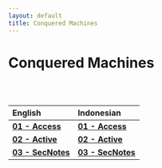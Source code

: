 ```yaml
---
layout: default
title: Conquered Machines
---
```


# Conquered Machines
<br>
<br>

|       English      |     Indonesian    |
|:-------------------|:------------------|
| **[01 - Access](https://takaya1337.github.io/htb/en/01)**   | **[01 - Access](https://takaya1337.github.io/htb/id/01)**       |
| **[02 - Active](https://takaya1337.github.io/htb/en/02)**   | **[02 - Active](https://takaya1337.github.io/htb/id/02)**       |
| **[03 - SecNotes](https://takaya1337.github.io/htb/en/03)** | **[03 - SecNotes](https://takaya1337.github.io/htb/id/03)**     |
